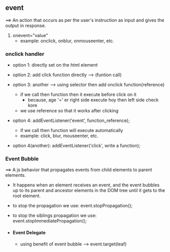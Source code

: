 ## event
==> An action that occurs as per the user's instruction as input and gives the output in response.

1. onevent="value"
    - example: onclick, onblur, onmouseenter, etc.


### onclick handler
- option 1: directly set on the html element
- option 2: add click function directly --> (funtion call)

- option 3: another --> using selector then add onclick function(reference)

    - if we call then function then it execute before click on it
        - because, age '=' er right side execute hoy then left side check kore
    - we use reference so that it works after clicking

- option 4: addEventListener('event', function_reference);
    - if we call then function will execute automatically
    - example: click, blur, mouseenter, etc.

- option 4(another): addEventListener('click', write a function);


### Event Bubble
==> A js behavior that propagates events from child elements to parent elements.

-  It happens when an element receives an event, and the event bubbles up to its parent and ancestor elements in the DOM tree until it gets to the root element. 
- to stop the propagation we use: event.stopPropagation();
- to stop the siblings propagation we use: event.stopImmediatePropagation();


- #### Event Delegate
    - using benefit of event bubble --> event.target(leaf)